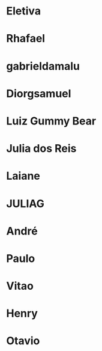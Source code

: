 # Eletiva
# Rhafael
# gabrieldamalu
# Diorgsamuel
# Luiz Gummy Bear
# Julia dos Reis
# Laiane
# JULIAG
# André
# Paulo
# Vitao
# Henry
# Otavio
